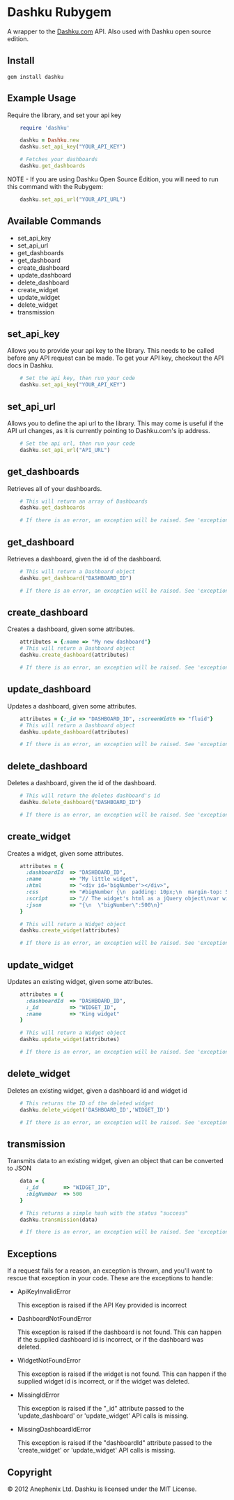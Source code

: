 Dashku Rubygem
===========

A wrapper to the [Dashku.com](https://dashku.com) API. Also used with Dashku open source edition.

Install
---

    gem install dashku

Example Usage
---

Require the library, and set your api key

```ruby
    require 'dashku'

    dashku = Dashku.new
    dashku.set_api_key("YOUR_API_KEY")

    # Fetches your dashboards
    dashku.get_dashboards
```

NOTE - If you are using Dashku Open Source Edition, you will need to run this command with the Rubygem:

```ruby
    dashku.set_api_url("YOUR_API_URL")
```

Available Commands
---

* set_api_key
* set_api_url
* get_dashboards
* get_dashboard
* create_dashboard
* update_dashboard
* delete_dashboard
* create_widget
* update_widget
* delete_widget
* transmission

set_api_key
---

Allows you to provide your api key to the library. This needs to be called before any API request can be made. To get your API key, checkout the API docs in Dashku.

```ruby
    # Set the api key, then run your code
    dashku.set_api_key("YOUR_API_KEY")
```

set_api_url
---

Allows you to define the api url to the library. This may come is useful if the API url changes, as it is currently pointing to Dashku.com's ip address.

```ruby
    # Set the api url, then run your code
    dashku.set_api_url("API_URL")
```

get_dashboards
---

Retrieves all of your dashboards.

```ruby
    # This will return an array of Dashboards
    dashku.get_dashboards

    # If there is an error, an exception will be raised. See 'exceptions' in this README for more.
```

get_dashboard
---

Retrieves a dashboard, given the id of the dashboard.

```ruby
    # This will return a Dashboard object
    dashku.get_dashboard("DASHBOARD_ID")

    # If there is an error, an exception will be raised. See 'exceptions' in this README for more.
```

create_dashboard
---

Creates a dashboard, given some attributes.

```ruby
    attributes = {:name => "My new dashboard"}
    # This will return a Dashboard object
    dashku.create_dashboard(attributes)

    # If there is an error, an exception will be raised. See 'exceptions' in this README for more.
```

update_dashboard
---

Updates a dashboard, given some attributes.

```ruby
    attributes = {:_id => "DASHBOARD_ID", :screenWidth => "fluid"}
    # This will return a Dashboard object
    dashku.update_dashboard(attributes)

    # If there is an error, an exception will be raised. See 'exceptions' in this README for more.
```

delete_dashboard
---

Deletes a dashboard, given the id of the dashboard.

```ruby
    # This will return the deletes dashboard's id
    dashku.delete_dashboard("DASHBOARD_ID")

    # If there is an error, an exception will be raised. See 'exceptions' in this README for more.
```

create_widget
---

Creates a widget, given some attributes.

```ruby
    attributes = {
      :dashboardId  => "DASHBOARD_ID",
      :name         => "My little widget",
      :html         => "<div id='bigNumber'></div>",
      :css          => "#bigNumber {\n  padding: 10px;\n  margin-top: 50px;\n  font-size: 36pt;\n  font-weight: bold;\n}",
      :script       => "// The widget's html as a jQuery object\nvar widget = this.widget;\n\n// This runs when the widget is loaded\nthis.on('load', function(data){\n  console.log('loaded');\n});\n// This runs when the widget receives a transmission\nthis.on('transmission', function(data){\n  widget.find('#bigNumber').text(data.bigNumber);\n});",
      :json         => "{\n  \"bigNumber\":500\n}"
    }

    # This will return a Widget object
    dashku.create_widget(attributes)

    # If there is an error, an exception will be raised. See 'exceptions' in this README for more.
```

update_widget
---

Updates an existing widget, given some attributes.

```ruby
    attributes = {
      :dashboardId  => "DASHBOARD_ID",
      :_id          => "WIDGET_ID",  
      :name         => "King widget"
    }

    # This will return a Widget object
    dashku.update_widget(attributes)    

    # If there is an error, an exception will be raised. See 'exceptions' in this README for more.
```

delete_widget
---

Deletes an existing widget, given a dashboard id and widget id

```ruby
    # This returns the ID of the deleted widget
    dashku.delete_widget('DASHBOARD_ID','WIDGET_ID')

    # If there is an error, an exception will be raised. See 'exceptions' in this README for more.
```

transmission
---

Transmits data to an existing widget, given an object that can be converted to JSON

```ruby
    data = {
      :_id        => "WIDGET_ID",
      :bigNumber  => 500
    }

    # This returns a simple hash with the status "success"
    dashku.transmission(data)

    # If there is an error, an exception will be raised. See 'exceptions' in this README for more.
```

Exceptions
---

If a request fails for a reason, an exception is thrown, and you'll want to rescue that exception in your code. These are the exceptions to handle:

* ApiKeyInvalidError

  This exception is raised if the API Key provided is incorrect

* DashboardNotFoundError

  This exception is raised if the dashboard is not found. This can happen if the supplied dashboard id is incorrect, or if the dashboard was deleted.

* WidgetNotFoundError

  This exception is raised if the widget is not found. This can happen if the supplied widget id is incorrect, or if the widget was deleted.

* MissingIdError

  This exception is raised if the "_id" attribute passed to the 'update_dashboard' or 'update_widget' API calls is missing.

* MissingDashboardIdError

  This exception is raised if the "dashboardId" attribute passed to the 'create_widget' or 'update_widget' API calls is missing. 

Copyright
---

&copy; 2012 Anephenix Ltd. Dashku is licensed under the MIT License.
